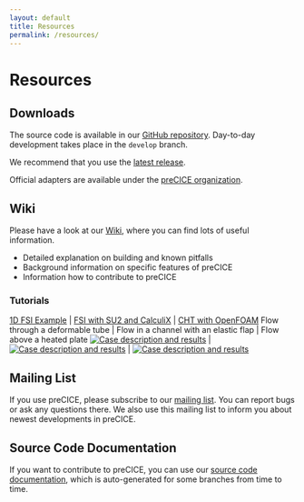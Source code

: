 ```yaml
---
layout: default
title: Resources
permalink: /resources/
---
```


# Resources

## Downloads
The source code is available in our [GitHub repository](https://github.com/precice/precice). Day-to-day development takes place in the `develop` branch.

We recommend that you use the [latest release](https://github.com/precice/precice/releases/latest).

Official adapters are available under the [preCICE organization](https://github.com/precice).

## Wiki
Please have a look at our [Wiki](https://github.com/precice/precice/wiki), where you can find lots of useful information.
+ Detailed explanation on building and known pitfalls
+ Background information on specific features of preCICE
+ Information how to contribute to preCICE

### Tutorials

[1D FSI Example][] | [FSI with SU2 and CalculiX][] | [CHT with OpenFOAM][]
Flow through a deformable tube | Flow in a channel with an elastic flap | Flow above a heated plate
<a href="https://github.com/precice/precice/wiki/1D-Example" title="Go to the tutorial"><img class="tutorial_image" src="../assets/tutorials/FSI_1D_example.png" alt="Case description and results"></a> | <a href="https://github.com/precice/precice/wiki/FSI-tutorial" title="Go to the tutorial"><img class="tutorial_image" src="../assets/tutorials/FSI_SU2_CalculiX_Flap.png" alt="Case description and results"></a> | <a href="(https://github.com/precice/openfoam-adapter/wiki/Tutorial-for-CHT:-Flow-over-a-heated-plate" title="Go to the tutorial"><img class="tutorial_image" src="../assets/tutorials/CHT_OpenFOAM_OpenFOAM_Plate.png" alt="Case description and results"></a>

[1D FSI Example]: https://github.com/precice/precice/wiki/1D-Example
[FSI with SU2 and CalculiX]: https://github.com/precice/precice/wiki/FSI-tutorial
[CHT with OpenFOAM]: https://github.com/precice/openfoam-adapter/wiki/Tutorial-for-CHT:-Flow-over-a-heated-plate

## Mailing List
If you use preCICE, please subscribe to our [mailing list](https://mailman.informatik.uni-stuttgart.de/mailman/listinfo/precice). You can report bugs or ask any questions there. We also use this mailing list to inform you about newest developments in preCICE.

## Source Code Documentation
If you want to contribute to preCICE, you can use our [source code documentation](https://ipvs.informatik.uni-stuttgart.de/sgs/precice/docs/), which is auto-generated for some branches from time to time.
